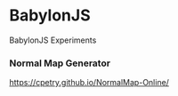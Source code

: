 # BabylonJS
BabylonJS Experiments

### Normal Map Generator
https://cpetry.github.io/NormalMap-Online/
